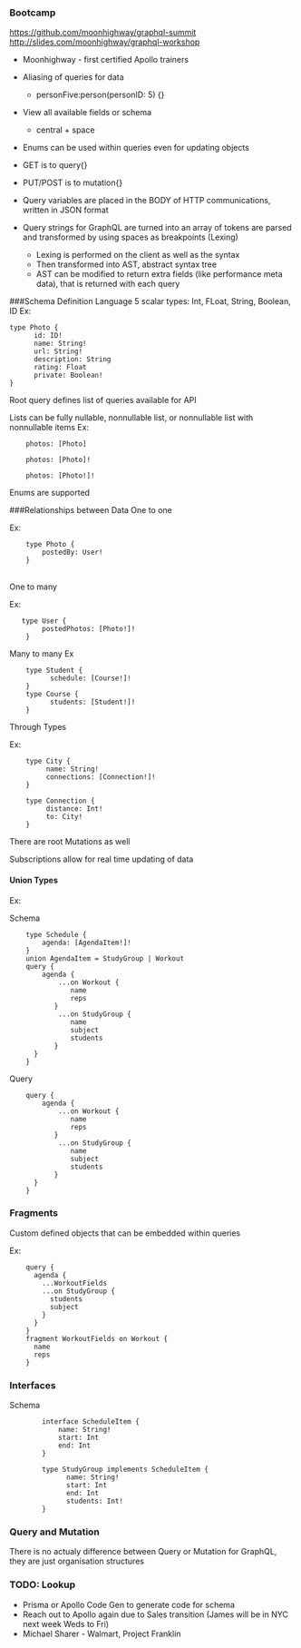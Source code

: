 ### Bootcamp
<https://github.com/moonhighway/graphql-summit>
<http://slides.com/moonhighway/graphql-workshop>

* Moonhighway - first certified Apollo trainers
* Aliasing of queries for data
    *  personFive:person(personID: 5) {}
* View all available fields or schema
    * central + space
* Enums can be used within queries even for updating objects

* GET is to query{}
* PUT/POST is to mutation{}
* Query variables are placed in the BODY of HTTP communications, written in JSON format
* Query strings for GraphQL are turned into an array of tokens are parsed and transformed by using spaces as breakpoints (Lexing)
    * Lexing is performed on the client as well as the syntax
    * Then transformed into AST, abstract syntax tree
    * AST can be modified to return extra fields (like performance meta data), that is returned with each query

###Schema Definition Language
5 scalar types: Int, FLoat, String, Boolean, ID
Ex:

	type Photo {
	      id: ID!
	      name: String!
	      url: String!
	      description: String
	      rating: Float
	      private: Boolean!
	}

Root query defines list of queries available for API

Lists can be fully nullable, nonnullable list, or nonnullable list with nonnullable items
Ex:

		photos: [Photo]
		
		photos: [Photo]!
		
		photos: [Photo!]!	

Enums are supported

###Relationships between Data
One to one

Ex:     

		type Photo { 
			postedBy: User! 
		}

  	
One to many

Ex:

	   type User {
	   		postedPhotos: [Photo!]!
		}

Many to many
Ex

		type Student {
		      schedule: [Course!]!
		}
		type Course {
		      students: [Student!]!
		}

Through Types

Ex:


		type City {
		     name: String!
		     connections: [Connection!]!
		}
		 
		type Connection {
		     distance: Int!
		     to: City!
		}
There are root Mutations as well

Subscriptions allow for real time updating of data

#### Union Types
Ex:

Schema
 
		type Schedule {
		    agenda: [AgendaItem!]!
		}
		union AgendaItem = StudyGroup | Workout
		query {
		    agenda {
		        ...on Workout {
		           name
		           reps
		       }
		        ...on StudyGroup {
		           name
		           subject
		           students
		       }
		  }
		}

Query

		query {		
		    agenda {
		        ...on Workout {
		           name
		           reps
		       }
		        ...on StudyGroup {
		           name
		           subject
		           students
		       }
		  }
		}


### Fragments 
Custom defined objects that can be embedded within queries

Ex:


		query {
		  agenda {
		    ...WorkoutFields
		    ...on StudyGroup {
		      students
		      subject
		    }
		  }
		}
		fragment WorkoutFields on Workout {
		  name
		  reps
		}


### Interfaces
Schema

			interface ScheduleItem {
			    name: String!
			    start: Int
			    end: Int
			}

			type StudyGroup implements ScheduleItem {
			      name: String!
			      start: Int
			      end: Int
			      students: Int!
			}

### Query and Mutation
There is no actualy difference between Query or Mutation for GraphQL, they are just organisation structures




### TODO: Lookup
* Prisma or Apollo Code Gen to generate code for schema
* Reach out to Apollo again due to Sales transition (James will be in NYC next week Weds to Fri)
* Michael Sharer - Walmart, Project Franklin